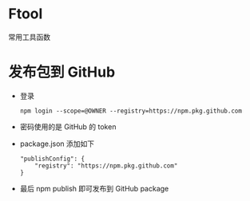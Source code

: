# Ftool

常用工具函数

# 发布包到 GitHub

-   登录

    ```
    npm login --scope=@OWNER --registry=https://npm.pkg.github.com
    ```

-   密码使用的是 GitHub 的 token
-   package.json 添加如下

    ```
    "publishConfig": {
        "registry": "https://npm.pkg.github.com"
    }
    ```

-   最后 npm publish 即可发布到 GitHub package
